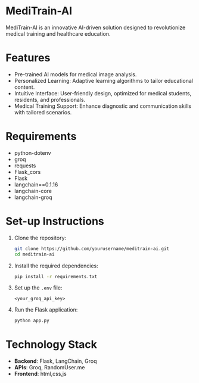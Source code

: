 # MediTrain-AI
MediTrain-AI is an innovative AI-driven solution designed to revolutionize medical training and healthcare education.
# Features
 - Pre-trained AI models for medical image analysis.
 - Personalized Learning: Adaptive learning algorithms to tailor educational content.
 - Intuitive Interface: User-friendly design, optimized for medical students, residents, and professionals.
 - Medical Training Support: Enhance diagnostic and communication skills with tailored scenarios.
# Requirements
- python-dotenv
- groq
- requests
- Flask_cors
- Flask
- langchain==0.1.16
- langchain-core
- langchain-groq

# Set-up Instructions

1. Clone the repository:
   ```bash
   git clone https://github.com/yourusername/meditrain-ai.git
   cd meditrain-ai
   ```

2. Install the required dependencies:
   ```bash
   pip install -r requirements.txt
   ```

3. Set up the `.env` file:
   ```plaintext
   <your_groq_api_key>
   ```

4. Run the Flask application:
   ```bash
   python app.py
   ```

# Technology Stack

- **Backend**: Flask, LangChain, Groq
- **APIs**: Groq, RandomUser.me
- **Frontend**: html,css,js
   
